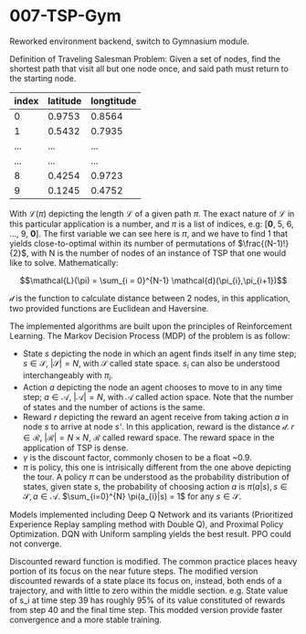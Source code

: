 # 007-TSP-Gym
Reworked environment backend, switch to Gymnasium module.

Definition of Traveling Salesman Problem: Given a set of nodes, find the shortest path that visit all but one node once, and said path must return to the starting node. 

| index  | latitude | longtitude | 
| ------------- | ------------- | ------------- |
| 0  | 0.9753  | 0.8564 |
| 1  | 0.5432  | 0.7935 |
| ...  | ...  | ... |
| ...  | ...  | ... |
| 8  | 0.4254  | 0.9723 |
| 9  | 0.1245  | 0.4752 |

With $\mathcal{L}(\pi)$ depicting the length $\mathcal{L}$ of a given path $\pi$. The exact nature of $\mathcal{L}$ in this particular application is a number, and $\pi$ is a list of indices, e.g: [**0**, 5, 6, ..., 9, **0**]. The first variable we can see here is $\pi$, and we have to find 1 that yields close-to-optimal within its number of permutations of $\frac{(N-1)!}{2}$, with N is the number of nodes of an instance of TSP that one would like to solve. Mathematically:

$$\mathcal{L}(\pi) = \sum_{i = 0}^{N-1} \mathcal{d}(\pi_{i},\pi_{i+1})$$

$\mathcal{d}$ is the function to calculate distance between 2 nodes, in this application, two provided functions are Euclidean and Haversine.

The implemented algorithms are built upon the principles of Reinforcement Learning. The Markov Decision Process (MDP) of the problem is as follow:
- State *s* depicting the node in which an agent finds itself in any time step; $s \in \mathcal{S}$, $|\mathcal{S}|=N$, with $\mathcal{S}$ called state space. $s_{i}$ can also be understood interchangeably with $\pi_{i}$.
- Action *a* depicting the node an agent chooses to move to in any time step; $a \in \mathcal{A}$, $|\mathcal{A}|=N$, with $\mathcal{A}$ called action space. Note that the number of states and the number of actions is the same.
- Reward *r* depicting the reward an agent receive from taking action *a* in node *s* to arrive at node *s'*. In this application, reward is the distance $\mathcal{d}$.  $r \in \mathcal{R}$, $|\mathcal{R}|=N \times N$, $\mathcal{R}$ called reward space. The reward space in the application of TSP is dense.
- $\gamma$ is the discount factor, commonly chosen to be a float ~0.9.
- $\pi$ is policy, this one is intrisically different from the one above depicting the tour. A policy $\pi$ can be understood as the probability distribution of states, given state *s*, the probability of choosing action *a* is $\pi(a|s), s \in \mathcal{S}, a \in \mathcal{A}$. $\sum_{i=0}^{N} \pi(a_{i}|s) = 1$ for any $s \in \mathcal{S}$.

Models implemented including Deep Q Network and its variants (Prioritized Experience Replay sampling method with Double Q), and Proximal Policy Optimization.
DQN with Uniform sampling yields the best result. PPO could not converge.

Discounted reward function is modified. The common practice places heavy portion of its focus on the near future steps. The modified version discounted rewards of a state place its focus on, instead, both ends of a trajectory, and with little to zero within the middle section.
e.g. State value of s_i at time step 39 has roughly 95% of its value constituted of rewards from step 40 and the final time step.
This modded version provide faster convergence and a more stable training.
